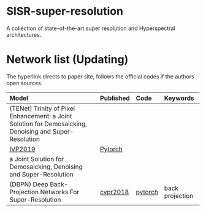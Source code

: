 # SISR-super-resolution
A collection of state-of-the-art super resolution and Hyperspectral architectures.

# Network list (Updating)
The hyperlink directs to paper site, follows the official codes if the authors open sources.

|Model |Published |Code|Keywords|
|:-----|:---------|:-----|:-------|
|(TENet) Trinity of Pixel Enhancement: a Joint Solution for Demosaicking, Denoising and Super-Resolution|
[IVP2019](https://arxiv.org/pdf/1905.02538.pdf)|[Pytorch](https://github.com/guochengqian/TENet)|
a Joint Solution for Demosaicking, Denoising and Super-Resolution |
|(DBPN) Deep Back-Projection Networks For Super-Resolution|[cvpr2018](https://arxiv.org/abs/1803.02735)|[pytorch](https://github.com/alterzero/DBPN-Pytorch)|back projection|mi|
